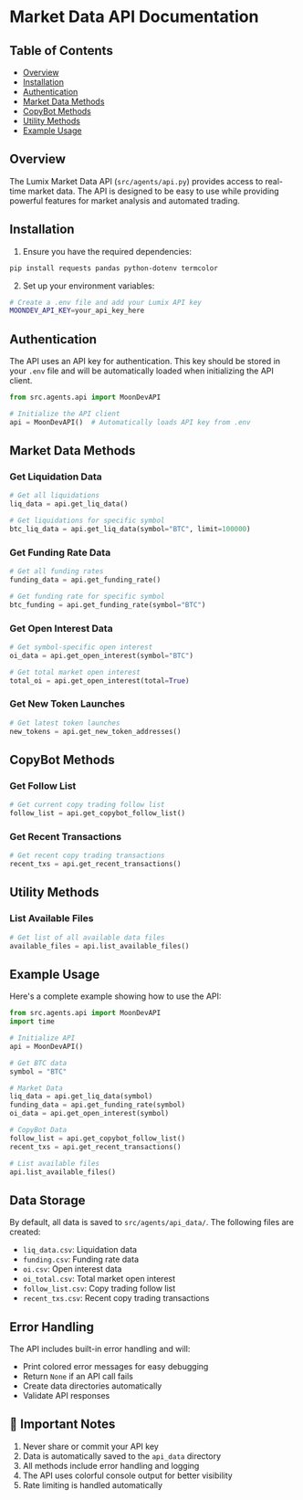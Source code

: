 # Market Data API Documentation

## Table of Contents
- [Overview](#overview)
- [Installation](#installation)
- [Authentication](#authentication)
- [Market Data Methods](#market-data-methods)
- [CopyBot Methods](#copybot-methods)
- [Utility Methods](#utility-methods)
- [Example Usage](#example-usage)

## Overview

The Lumix Market Data API (`src/agents/api.py`) provides access to real-time market data. The API is designed to be easy to use while providing powerful features for market analysis and automated trading.

## Installation

1. Ensure you have the required dependencies:
```bash
pip install requests pandas python-dotenv termcolor
```

2. Set up your environment variables:
```bash
# Create a .env file and add your Lumix API key
MOONDEV_API_KEY=your_api_key_here
```

## Authentication

The API uses an API key for authentication. This key should be stored in your `.env` file and will be automatically loaded when initializing the API client.

```python
from src.agents.api import MoonDevAPI

# Initialize the API client
api = MoonDevAPI()  # Automatically loads API key from .env
```

## Market Data Methods

### Get Liquidation Data
```python
# Get all liquidations
liq_data = api.get_liq_data()

# Get liquidations for specific symbol
btc_liq_data = api.get_liq_data(symbol="BTC", limit=100000)
```

### Get Funding Rate Data
```python
# Get all funding rates
funding_data = api.get_funding_rate()

# Get funding rate for specific symbol
btc_funding = api.get_funding_rate(symbol="BTC")
```

### Get Open Interest Data
```python
# Get symbol-specific open interest
oi_data = api.get_open_interest(symbol="BTC")

# Get total market open interest
total_oi = api.get_open_interest(total=True)
```

### Get New Token Launches
```python
# Get latest token launches
new_tokens = api.get_new_token_addresses()
```

## CopyBot Methods

### Get Follow List
```python
# Get current copy trading follow list
follow_list = api.get_copybot_follow_list()
```

### Get Recent Transactions
```python
# Get recent copy trading transactions
recent_txs = api.get_recent_transactions()
```

## Utility Methods

### List Available Files
```python
# Get list of all available data files
available_files = api.list_available_files()
```

## Example Usage

Here's a complete example showing how to use the API:

```python
from src.agents.api import MoonDevAPI
import time

# Initialize API
api = MoonDevAPI()

# Get BTC data
symbol = "BTC"

# Market Data
liq_data = api.get_liq_data(symbol)
funding_data = api.get_funding_rate(symbol)
oi_data = api.get_open_interest(symbol)

# CopyBot Data
follow_list = api.get_copybot_follow_list()
recent_txs = api.get_recent_transactions()

# List available files
api.list_available_files()
```

## Data Storage

By default, all data is saved to `src/agents/api_data/`. The following files are created:
- `liq_data.csv`: Liquidation data
- `funding.csv`: Funding rate data
- `oi.csv`: Open interest data
- `oi_total.csv`: Total market open interest
- `follow_list.csv`: Copy trading follow list
- `recent_txs.csv`: Recent copy trading transactions

## Error Handling

The API includes built-in error handling and will:
- Print colored error messages for easy debugging
- Return `None` if an API call fails
- Create data directories automatically
- Validate API responses

## 🚨 Important Notes

1. Never share or commit your API key
2. Data is automatically saved to the `api_data` directory
3. All methods include error handling and logging
4. The API uses colorful console output for better visibility
5. Rate limiting is handled automatically
